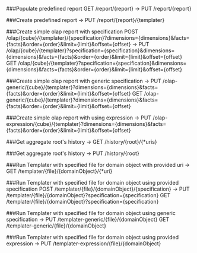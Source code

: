 ###Populate predefined report
       GET /report/{report}
    -> PUT /report/{report}

###Create predefined report
    -> PUT /report/{report}/{templater}

###Create simple olap report with specification
       POST /olap/{cube}/{templater}/{specification}?dimensions={dimensions}&facts={facts}&order={order}&limit={limit}&offset={offset}
    -> PUT /olap/{cube}/{templater}?specification={specification}&dimensions={dimensions}&facts={facts}&order={order}&limit={limit}&offset={offset}
       GET /olap/{cube}/{templater}?specification={specification}&dimensions={dimensions}&facts={facts}&order={order}&limit={limit}&offset={offset}

###Create simple olap report with generic specification
    -> PUT /olap-generic/{cube}/{templater}?dimensions={dimensions}&facts={facts}&order={order}&limit={limit}&offset={offset}
       GET /olap-generic/{cube}/{templater}?dimensions={dimensions}&facts={facts}&order={order}&limit={limit}&offset={offset}

###Create simple olap report with using expression
    -> PUT /olap-expression/{cube}/{templater}?dimensions={dimensions}&facts={facts}&order={order}&limit={limit}&offset={offset}

###Get aggregate root's history
    -> GET /history/{root}/{*uris}

###Get aggregate root's history
    -> PUT /history/{root}

###Run Templater with specified file for domain object with provided uri
    -> GET /templater/{file}/{domainObject}/{*uri}

###Run Templater with specified file for domain object using provided specification
       POST /templater/{file}/{domainObject}/{specification}
    -> PUT  /templater/{file}/{domainObject}?specification={specification}
       GET  /templater/{file}/{domainObject}?specification={specification}

###Run Templater with specified file for domain object using generic specification
    -> PUT /templater-generic/{file}/{domainObject}
       GET /templater-generic/{file}/{domainObject}

###Run Templater with specified file for domain object using provided expression
    -> PUT /templater-expression/{file}/{domainObject}
